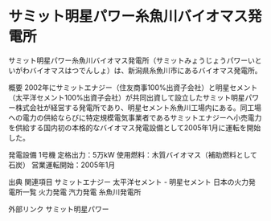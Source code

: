 # サミット明星パワー糸魚川バイオマス発電所

サミット明星パワー糸魚川バイオマス発電所（サミットみょうじょうパワーいといがわバイオマスはつでんしょ）は、新潟県糸魚川市にあるバイオマス発電所。

概要
2002年にサミットエナジー（住友商事100%出資子会社）と明星セメント（太平洋セメント100%出資子会社）が共同出資して設立したサミット明星パワー株式会社が経営する発電所であり、明星セメント糸魚川工場内にある。同工場への電力の供給ならびに特定規模電気事業者であるサミットエナジーへ小売電力を供給する国内初の本格的なバイオマス発電設備として2005年1月に運転を開始した。

発電設備
1号機
定格出力：5万kW
使用燃料：木質バイオマス（補助燃料として石炭）
営業運転開始：2005年1月

出典
関連項目
サミットエナジー
太平洋セメント - 明星セメント
日本の火力発電所一覧
火力発電
汽力発電
糸魚川発電所

外部リンク
サミット明星パワー